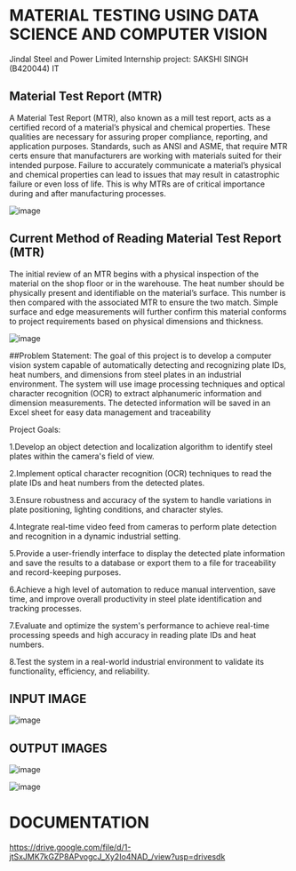 # MATERIAL TESTING USING DATA SCIENCE AND COMPUTER VISION 
Jindal Steel and Power Limited Internship  project: SAKSHI SINGH (B420044) IT 
## Material Test Report (MTR)

A Material Test Report (MTR), also known as a mill test report, acts as a certified record of a material’s physical and chemical properties. These qualities are necessary for assuring proper compliance, reporting, and application purposes. Standards, such as ANSI and ASME, that require MTR certs ensure that manufacturers are working with materials suited for their intended purpose. Failure to accurately communicate a material’s physical and chemical properties can lead to issues that may result in catastrophic failure or even loss of life. This is why MTRs are of critical importance during and after manufacturing processes.

![image](https://github.com/Sakshi21112003/jspl-internship/assets/86145621/ef66ea59-1b77-4f48-aede-1c0dead4d9f2)

## Current Method of Reading  Material Test Report (MTR)

The initial review of an MTR begins with a physical inspection of the material on the shop floor or in the warehouse. The heat number should be physically present and identifiable on the material’s surface. This number is then compared with the associated MTR to ensure the two match. Simple surface and edge measurements will further confirm this material conforms to project requirements based on physical dimensions and thickness.

![image](https://github.com/Sakshi21112003/jspl-internship/assets/86145621/eb56c902-6c7d-4c60-96c6-50aa4445ae2c)

##Problem Statement:
The goal of this project is to develop a computer vision system capable of automatically detecting and recognizing plate IDs, heat numbers, and dimensions from steel plates in an industrial environment. The system will use image processing techniques and optical character recognition (OCR) to extract alphanumeric information and dimension measurements. The detected information will be saved in an Excel sheet for easy data management and traceability  

 

Project Goals: 

1.Develop an object detection and localization algorithm to identify steel plates within the camera's field of view. 

2.Implement optical character recognition (OCR) techniques to read the plate IDs and heat numbers from the detected plates. 

3.Ensure robustness and accuracy of the system to handle variations in plate positioning, lighting conditions, and character styles. 

4.Integrate real-time video feed from cameras to perform plate detection and recognition in a dynamic industrial setting. 

5.Provide a user-friendly interface to display the detected plate information and save the results to a database or export them to a file for traceability and record-keeping purposes. 

6.Achieve a high level of automation to reduce manual intervention, save time, and improve overall productivity in steel plate identification and tracking processes. 

7.Evaluate and optimize the system's performance to achieve real-time processing speeds and high accuracy in reading plate IDs and heat numbers. 

8.Test the system in a real-world industrial environment to validate its functionality, efficiency, and reliability.

## INPUT IMAGE
![image](https://github.com/Sakshi21112003/jspl-internship/assets/86145621/cf55221e-8b8f-4a54-95c7-841c38417474)

## OUTPUT IMAGES
![image](https://github.com/Sakshi21112003/jspl-internship/assets/86145621/f2396cbb-84c5-490e-ba7f-cf57f3f5efb2)

![image](https://github.com/Sakshi21112003/jspl-internship/assets/86145621/689db761-c5a2-47f1-b7d3-46bcba8ab3ec)

# DOCUMENTATION
https://drive.google.com/file/d/1-jtSxJMK7kGZP8APvogcJ_Xy2Io4NAD_/view?usp=drivesdk




